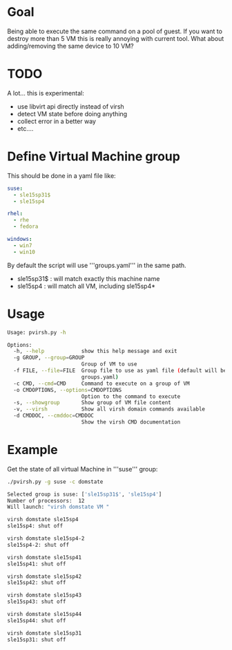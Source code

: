 # Goal

Being able to execute the same command on a pool of guest.
If you want to destroy more than 5 VM this is really annoying with current tool.
What about adding/removing the same device to 10 VM?

# TODO

A lot... this is experimental:
* use libvirt api directly instead of virsh
* detect VM state before doing anything
* collect error in a better way
* etc....

# Define Virtual Machine group

This should be done in a yaml file like:

```yaml
suse:
  - sle15sp31$
  - sle15sp4

rhel:
  - rhe
  - fedora

windows:
  - win7
  - win10
```

By default the script will use '''groups.yaml''' in the same path.
* sle15sp31$ : will match exactly this machine name
* sle15sp4 : will match all VM, including sle15sp4*

# Usage

```bash
Usage: pvirsh.py -h 

Options:
  -h, --help            show this help message and exit
  -g GROUP, --group=GROUP
                        Group of VM to use
  -f FILE, --file=FILE  Group file to use as yaml file (default will be
                        groups.yaml)
  -c CMD, --cmd=CMD     Command to execute on a group of VM
  -o CMDOPTIONS, --options=CMDOPTIONS
                        Option to the command to execute
  -s, --showgroup       Show group of VM file content
  -v, --virsh           Show all virsh domain commands available
  -d CMDDOC, --cmddoc=CMDDOC
                        Show the virsh CMD documentation
```

# Example

Get the state of all virtual Machine in '''suse''' group:

```bash
./pvirsh.py -g suse -c domstate

Selected group is suse: ['sle15sp31$', 'sle15sp4']
Number of processors:  12
Will launch: "virsh domstate VM "

virsh domstate sle15sp4 
sle15sp4: shut off

virsh domstate sle15sp4-2 
sle15sp4-2: shut off

virsh domstate sle15sp41 
sle15sp41: shut off

virsh domstate sle15sp42 
sle15sp42: shut off

virsh domstate sle15sp43 
sle15sp43: shut off

virsh domstate sle15sp44 
sle15sp44: shut off

virsh domstate sle15sp31 
sle15sp31: shut off
```
